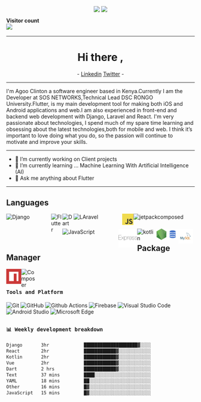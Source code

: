 
<p align="center">
   <img align="center" src="https://github-readme-stats.vercel.app/api/top-langs/?username=kahdichienja&hide_langs_below=1&&show_icons=true&title_color=08fdd8&icon_color=bb2acf&text_color=ffffff&bg_color=242424"/>
   <img align="center" src="https://github-readme-stats.vercel.app/api?username=kahdichienja&&show_icons=true&title_color=08fdd8&icon_color=bb2acf&text_color=ffffff&bg_color=242424"/>
 </p>

<p align="left"> 
  <b>Visitor count</b><br>
  <img src="https://profile-counter.glitch.me/kahdichienja/count.svg" />
</p>



-------------------------------------------------------------

<h1 align="center">  Hi there ,</h1>
<p align="center">
   -
     <a href="https://www.linkedin.com/in/agoo-clinton-21a1411a5/">Linkedin</a> 
     <a href="https://twitter.com/KChienja">Twitter</a>
   - 
</p>



-------------------------------------------------------------

I'm Agoo Clinton a software engineer based in Kenya.Currently I am the Developer at SOS NETWORKS,Technical Lead DSC RONGO University.Flutter, is my main development tool for making both iOS and Android applications and web.I am also experienced in front-end and backend web development with Django, Laravel and React.
I'm very passionate about technologies, I spend much of my spare time learning and obsessing about the latest  technologies,both for mobile and web. 
I think it’s important to love doing what you do, so the passion will continue to motivate and improve your skills.


-------------------------------------------------------------
- 🔭 I’m currently working on Client projects
- 🌱 I’m currently learning ... Machine Learning With Artificial Intelligence (AI)
- 💬 Ask me anything about Flutter
-------------------------------------------------------------


## Languages
<a><img align="left" alt="Django" width="120px" height="60px" src="https://www.rapidvaluesolutions.com/wp-content/uploads/2015/11/Apache-RapidValue.jpg" /><a/>
<a><img align="left" alt="Flutter" width="30px" src="https://strattonapps.com/wp-content/uploads/2020/02/flutter-logo-5086DD11C5-seeklogo.com_.png" /><a/>
<a><img align="left" alt="Dart" width="30px" src="https://www.kindpng.com/picc/m/176-1766682_dart-programming-language-hd-png-download.png" /><a/>
<a><img align="left" alt="LAravel" width="130px" src="https://miro.medium.com/max/934/1*cPt2YI-5YxhfL3_Uhw0txA.png" /><a/>
<a><img align="left" alt="JavaScript" width="30px" src="https://raw.githubusercontent.com/github/explore/80688e429a7d4ef2fca1e82350fe8e3517d3494d/topics/javascript/javascript.png" /><a/>
   
      
         
   <a><img align="left" alt="jetpackcomposed" width="150px" height="40em" src="https://external-content.duckduckgo.com/iu/?u=https%3A%2F%2Fmiro.medium.com%2Fmax%2F1280%2F1*2v6zotc8p-bt9oX2mI0vkQ.png&f=1&nofb=1" /><a/>
      

   
   <a><img align="left" alt="JavaScript"  width="150px" height="40em" src="https://external-content.duckduckgo.com/iu/?u=https%3A%2F%2Fquintagroup.com%2Fblog%2Freact-vs-vue-a-framework-to-favor-in-2019%2F%40%40download%2Fimage%2FReact%2520vs%2520Vue.jpg&f=1&nofb=1" /><a/>
   
 <a><img align="left" alt="Express" width="50px" src="https://raw.githubusercontent.com/github/explore/80688e429a7d4ef2fca1e82350fe8e3517d3494d/topics/express/express.png" /><a/>
     <a><img align="left" alt="kotlin" width="50px" src="http://androiddeveloper.galileo.edu/wp-content/uploads/2017/06/kotlin-android.jpg" /><a/>
<a><img align="left" alt="Node.js" width="30px" src="https://raw.githubusercontent.com/github/explore/80688e429a7d4ef2fca1e82350fe8e3517d3494d/topics/nodejs/nodejs.png" /><a/>
<a><img align="left" alt="SQL" width="30px" src="https://raw.githubusercontent.com/github/explore/80688e429a7d4ef2fca1e82350fe8e3517d3494d/topics/sql/sql.png" /><a/>
<a><img align="left" alt="MySQL" width="40px" src="https://raw.githubusercontent.com/github/explore/80688e429a7d4ef2fca1e82350fe8e3517d3494d/topics/mysql/mysql.png" /><a/>
<br />
<br />
<br/>
   
 ##   Package Manager
<a><img align="left" alt="Npm" width="40px" src="https://raw.githubusercontent.com/github/explore/78df643247d429f6cc873026c0622819ad797942/topics/npm/npm.png" /><a/>
  <a><img align="left" alt="Composer" width="40px" src="https://getcomposer.org/img/logo-composer-transparent4.png" /><a/>
    
<br />
<br />





<h4><b><samp>Tools and Platform</samp></b></h4>

![Git](https://img.shields.io/badge/Git-F05032?style=flat-square&logo=Git&logoColor=white)
![GitHub](https://img.shields.io/badge/GitHub-181717?style=flat-square&logo=github)
![Github Actions](https://img.shields.io/badge/Github_Actions-2088FF?style=flat-square&logo=Github-Actions&logoColor=ffffff)
![Firebase](https://img.shields.io/badge/Firebase-ffcb2c?style=flat-square&logo=Firebase&logoColor=white)
![Visual Studio Code](https://img.shields.io/badge/Visual_Studio_Code-007ACC?style=flat-square&logo=Visual-Studio-Code&logoColor=white)
![Android Studio](https://img.shields.io/badge/Android_Studio-3DDC84?style=flat-square&logo=Android-Studio&logoColor=ffffff)
![Microsoft Edge](https://img.shields.io/badge/Microsoft_Edge-0078D7?style=flat-square&logo=Microsoft-Edge&logoColor=white)

##

<h4><b><samp>📊 Weekly development breakdown</samp></b></h4>

<!--START_SECTION:waka-->
```text
Django       3hr             ████████████████████▓░░░░   
React        2hr             ████████████▓░░░░░░░░░░░░ 
Kotlin       2hr             ████████████▓░░░░░░░░░░░░ 
Vue          2hr             ████████████▓░░░░░░░░░░░░ 
Dart         2 hrs           ████████████▓░░░░░░░░░░░░   
Text         37 mins         ████░░░░░░░░░░░░░░░░░░░░░   
YAML         18 mins         ██░░░░░░░░░░░░░░░░░░░░░░░   
Other        16 mins         █▓░░░░░░░░░░░░░░░░░░░░░░░   
JavaScript   15 mins         █▓░░░░░░░░░░░░░░░░░░░░░░░   
```
<!--END_SECTION:waka-->

##







